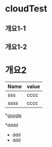 # cloudTest
## 개요1-1
## 개요1-2
# 개요2
Name  | value |
------|-------|
sss   | cccc  |
ssss  |cccc   |

*[google](http://google.com)

*dddd
  - ddd
  - ddd
